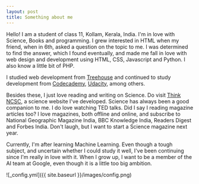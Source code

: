 ```yaml
---
layout: post
title: Something about me
---
```


Hello! I am a student of class 11, Kollam, Kerala, India. I'm in love with Science, Books and programming. I grew interested in HTML when my friend, when in 6th, asked a question on the topic to me. I was determined to find the answer, which I found eventually, and made me fall in love with web design and development using HTML, CSS, Javascript and Python. I also know a little bit of PHP. 

I studied web development from [Treehouse](https://teamtreehouse.com) and continued to study development from [Codecademy](http://codecademy.com), [Udacity](http://udacity.com), among others.

Besides these, I just love reading and writing on Science. Do visit [Think NCSC](http://thinkncsc.com), a science website I've developed. Science has always been a good companion to me. I do love watching TED talks. Did I say I reading magazine articles too? I love magazines, both offline and online, and subscribe to National Geographic Magazine India, BBC Knowledge India, Readers Digest and Forbes India. Don't laugh, but I want to start a Science magazine next year.

Currently, I'm after learning Machine Learning. Even though a tough subject, and uncertain whether I could study it well, I've been continuing since I'm really in love with it. When I grow up, I want to be a member of the AI team at Google, even though it is a little too big ambition.

![_config.yml]({{ site.baseurl }}/images/config.png)

